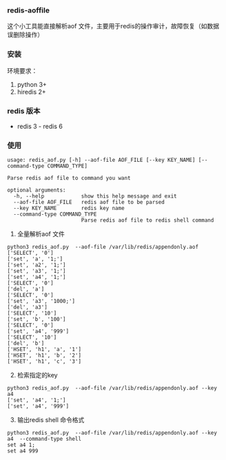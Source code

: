 ### redis-aoffile
这个小工具能直接解析aof 文件，主要用于redis的操作审计，故障恢复（如数据误删除操作）

### 安装
环境要求：
1. python 3+
2. hiredis 2+

### redis 版本
* redis 3 - redis 6

### 使用
```
usage: redis_aof.py [-h] --aof-file AOF_FILE [--key KEY_NAME] [--command-type COMMAND_TYPE]

Parse redis aof file to command you want

optional arguments:
  -h, --help            show this help message and exit
  --aof-file AOF_FILE   redis aof file to be parsed
  --key KEY_NAME        redis key name
  --command-type COMMAND_TYPE
                        Parse redis aof file to redis shell command
```
1. 全量解析aof 文件
```
python3 redis_aof.py  --aof-file /var/lib/redis/appendonly.aof
['SELECT', '0']
['set', 'a', '1;']
['set', 'a2', '1;']
['set', 'a3', '1;']
['set', 'a4', '1;']
['SELECT', '0']
['del', 'a']
['SELECT', '0']
['set', 'a3', '1000;']
['del', 'a3']
['SELECT', '10']
['set', 'b', '100']
['SELECT', '0']
['set', 'a4', '999']
['SELECT', '10']
['del', 'b']
['HSET', 'h1', 'a', '1']
['HSET', 'h1', 'b', '2']
['HSET', 'h1', 'c', '3']
```

2. 检索指定的key
```
python3 redis_aof.py  --aof-file /var/lib/redis/appendonly.aof --key a4
['set', 'a4', '1;']
['set', 'a4', '999']
```

3. 输出redis shell 命令格式
```
python3 redis_aof.py  --aof-file /var/lib/redis/appendonly.aof --key a4  --command-type shell
set a4 1;
set a4 999
```
